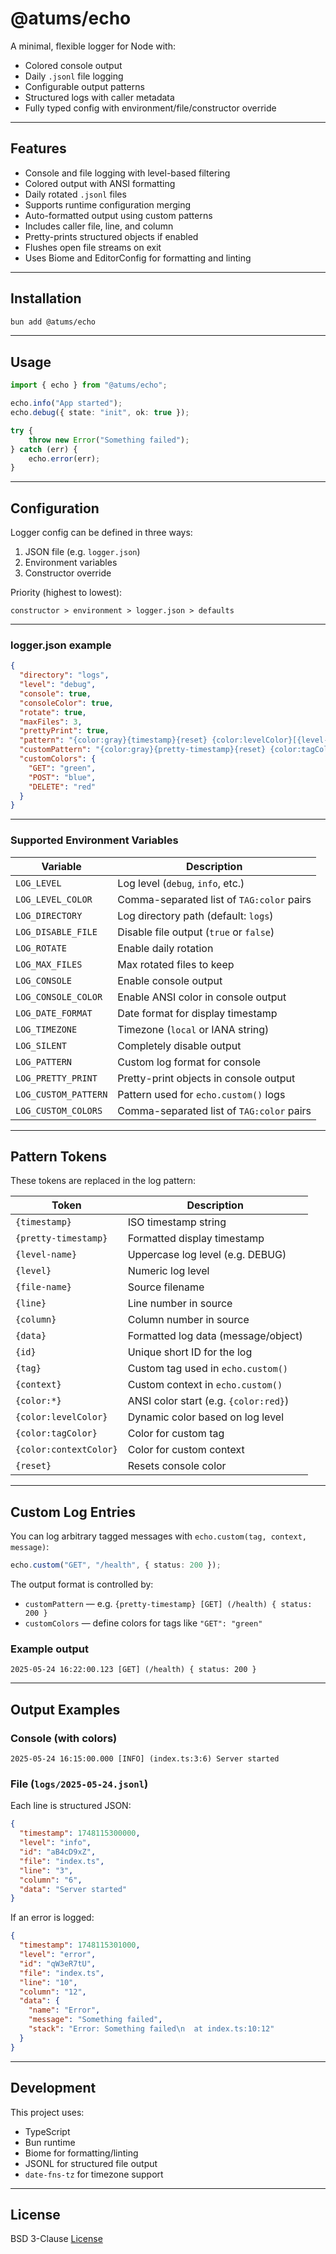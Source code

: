 # @atums/echo

A minimal, flexible logger for Node with:

- Colored console output
- Daily `.jsonl` file logging
- Configurable output patterns
- Structured logs with caller metadata
- Fully typed config with environment/file/constructor override

---

## Features

- Console and file logging with level-based filtering
- Colored output with ANSI formatting
- Daily rotated `.jsonl` files
- Supports runtime configuration merging
- Auto-formatted output using custom patterns
- Includes caller file, line, and column
- Pretty-prints structured objects if enabled
- Flushes open file streams on exit
- Uses Biome and EditorConfig for formatting and linting

---

## Installation

```bash
bun add @atums/echo
```

---

## Usage

```ts
import { echo } from "@atums/echo";

echo.info("App started");
echo.debug({ state: "init", ok: true });

try {
	throw new Error("Something failed");
} catch (err) {
	echo.error(err);
}
```

---

## Configuration

Logger config can be defined in three ways:

1. JSON file (e.g. `logger.json`)
2. Environment variables
3. Constructor override

Priority (highest to lowest):

```
constructor > environment > logger.json > defaults
```

---

### logger.json example

```json
{
  "directory": "logs",
  "level": "debug",
  "console": true,
  "consoleColor": true,
  "rotate": true,
  "maxFiles": 3,
  "prettyPrint": true,
  "pattern": "{color:gray}{timestamp}{reset} {color:levelColor}[{level-name}]{reset} ({file-name}:{line}:{column}) {data}",
  "customPattern": "{color:gray}{pretty-timestamp}{reset} {color:tagColor}[{tag}]{reset} {color:contextColor}({context}){reset} {data}",
  "customColors": {
    "GET": "green",
    "POST": "blue",
    "DELETE": "red"
  }
}
```

---

### Supported Environment Variables

| Variable               | Description                                   |
|------------------------|-----------------------------------------------|
| `LOG_LEVEL`            | Log level (`debug`, `info`, etc.)             |
| `LOG_LEVEL_COLOR`      | Comma-separated list of `TAG:color` pairs     |
| `LOG_DIRECTORY`        | Log directory path (default: `logs`)          |
| `LOG_DISABLE_FILE`     | Disable file output (`true` or `false`)       |
| `LOG_ROTATE`           | Enable daily rotation                         |
| `LOG_MAX_FILES`        | Max rotated files to keep                     |
| `LOG_CONSOLE`          | Enable console output                         |
| `LOG_CONSOLE_COLOR`    | Enable ANSI color in console output           |
| `LOG_DATE_FORMAT`      | Date format for display timestamp             |
| `LOG_TIMEZONE`         | Timezone (`local` or IANA string)             |
| `LOG_SILENT`           | Completely disable output                     |
| `LOG_PATTERN`          | Custom log format for console                 |
| `LOG_PRETTY_PRINT`     | Pretty-print objects in console output        |
| `LOG_CUSTOM_PATTERN`   | Pattern used for `echo.custom()` logs         |
| `LOG_CUSTOM_COLORS`    | Comma-separated list of `TAG:color` pairs     |

---

## Pattern Tokens

These tokens are replaced in the log pattern:

| Token                | Description                                     |
|----------------------|-------------------------------------------------|
| `{timestamp}`        | ISO timestamp string                            |
| `{pretty-timestamp}` | Formatted display timestamp                     |
| `{level-name}`       | Uppercase log level (e.g. DEBUG)                |
| `{level}`            | Numeric log level                               |
| `{file-name}`        | Source filename                                 |
| `{line}`             | Line number in source                           |
| `{column}`           | Column number in source                         |
| `{data}`             | Formatted log data (message/object)             |
| `{id}`               | Unique short ID for the log                     |
| `{tag}`              | Custom tag used in `echo.custom()`              |
| `{context}`          | Custom context in `echo.custom()`              |
| `{color:*}`          | ANSI color start (e.g. `{color:red}`)           |
| `{color:levelColor}` | Dynamic color based on log level                |
| `{color:tagColor}`   | Color for custom tag                            |
| `{color:contextColor}`| Color for custom context                       |
| `{reset}`            | Resets console color                            |

---

## Custom Log Entries

You can log arbitrary tagged messages with `echo.custom(tag, context, message)`:

```ts
echo.custom("GET", "/health", { status: 200 });
```

The output format is controlled by:

- `customPattern` — e.g. `{pretty-timestamp} [GET] (/health) { status: 200 }`
- `customColors` — define colors for tags like `"GET": "green"`

### Example output

```
2025-05-24 16:22:00.123 [GET] (/health) { status: 200 }
```

---

## Output Examples

### Console (with colors)

```
2025-05-24 16:15:00.000 [INFO] (index.ts:3:6) Server started
```

### File (`logs/2025-05-24.jsonl`)

Each line is structured JSON:

```json
{
  "timestamp": 1748115300000,
  "level": "info",
  "id": "aB4cD9xZ",
  "file": "index.ts",
  "line": "3",
  "column": "6",
  "data": "Server started"
}
```

If an error is logged:

```json
{
  "timestamp": 1748115301000,
  "level": "error",
  "id": "qW3eR7tU",
  "file": "index.ts",
  "line": "10",
  "column": "12",
  "data": {
    "name": "Error",
    "message": "Something failed",
    "stack": "Error: Something failed\n  at index.ts:10:12"
  }
}
```

---

## Development

This project uses:

- TypeScript
- Bun runtime
- Biome for formatting/linting
- JSONL for structured file output
- `date-fns-tz` for timezone support

---

## License

BSD 3-Clause [License](License)
